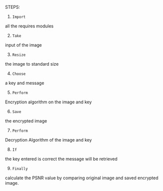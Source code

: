 STEPS: 



1.     Import
all the requires modules



2.     Take
input of the image



3.     Resize
the image to standard size



4.     Choose
a key and message



5.     Perform
Encryption algorithm on the image and key



6.     Save
the encrypted image 



7.     Perform
Decryption Algorithm of the image and key



8.     If
the key entered is correct the message will be retrieved



9.     Finally
calculate the PSNR value by comparing original image and saved encrypted image.



                                     
